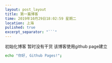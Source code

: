 ```yaml
---
layout: post_layout
title: 第一篇博客
time: 2019年10月29日18:02:59 星期二
location: 上海
pulished: true
excerpt_separator: "```"
---
```

初始化博客
暂时没有干货 该博客使用github page建立

```bash
echo "你好, Github Pages!";
```